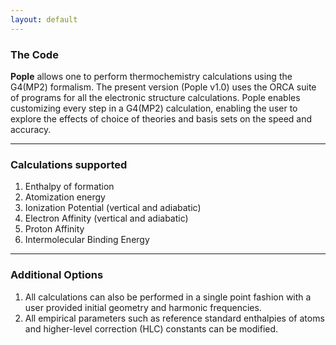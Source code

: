 ```yaml
---
layout: default
---
```


### The Code
**Pople** allows one to perform thermochemistry calculations using the G4(MP2) formalism. The present version (Pople v1.0) uses the ORCA suite of programs for all the electronic structure calculations. Pople enables customizing every step in a G4(MP2) calculation, enabling the user to explore the effects of choice of theories and basis sets on the speed and accuracy.

* * *

### Calculations supported
1. Enthalpy of formation
2. Atomization energy 
3. Ionization Potential (vertical and adiabatic)
4. Electron Affinity (vertical and adiabatic)
5. Proton Affinity
6. Intermolecular Binding Energy

* * *

### Additional Options
1. All calculations can also be performed in a single point fashion with a user provided initial geometry and harmonic frequencies.
2. All empirical parameters such as reference standard enthalpies of atoms and higher-level correction (HLC) constants can be modified.
 

